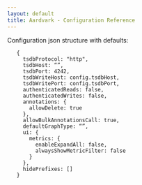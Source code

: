 ```yaml
---
layout: default
title: Aardvark - Configuration Reference 
---
```


Configuration json structure with defaults:

       {
         tsdbProtocol: "http",
         tsdbHost: “”,
         tsdbPort: 4242,
         tsdbWriteHost: config.tsdbHost,
         tsdbWritePort: config.tsdbPort,
         authenticatedReads: false,
         authenticatedWrites: false,
         annotations: {
           allowDelete: true
         },
         allowBulkAnnotationsCall: true,
         defaultGraphType: “”,
         ui: {
           metrics: {
             enableExpandAll: false,
             alwaysShowMetricFilter: false
           }
         },
         hidePrefixes: []
       }

